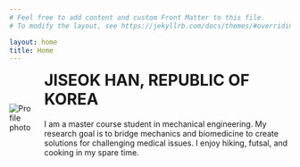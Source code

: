 ```yaml
---
# Feel free to add content and custom Front Matter to this file.
# To modify the layout, see https://jekyllrb.com/docs/themes/#overriding-theme-defaults

layout: home
title: Home
---
```


<div class="profile">
  <img src="/assets/img/profile-placeholder.png" alt="Profile photo" class="profile-image">
  <div class="profile-text">
    <h1>JISEOK HAN, REPUBLIC OF KOREA</h1>
    <p>I am a master course student in mechanical engineering. My research goal is to bridge mechanics and biomedicine to create solutions for challenging medical issues. I enjoy hiking, futsal, and cooking in my spare time.</p>
  </div>
</div>

<style>
.profile {
  display: flex;
  align-items: center;
}
.profile-image {
  max-width: 200px;
  margin-right: 20px;
}
.profile-text h1 {
  margin-top: 0;
}
</style>
